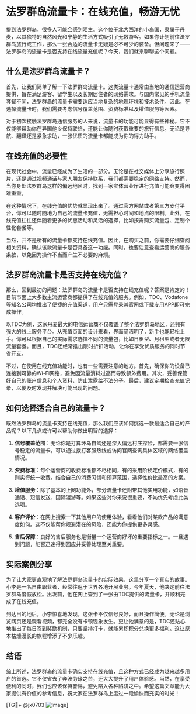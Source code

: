 # 法罗群岛流量卡：在线充值，畅游无忧

提到法罗群岛，很多人可能会感到陌生。这个位于北大西洋的小岛国，隶属于丹麦，以其独特的自然风光和宁静的生活方式吸引了无数游客。如果你计划前往法罗群岛旅行或工作，那么一张合适的流量卡无疑是必不可少的装备。但问题来了——法罗群岛的流量卡是否支持在线流量充值呢？今天，我们就来聊聊这个问题。

## 什么是法罗群岛流量卡？

首先，让我们简单了解一下法罗群岛流量卡。这类流量卡通常由当地的通信运营商提供，旨在满足游客、留学生以及长期居住者的网络需求。与国内常见的手机流量套餐不同，法罗群岛的流量卡需要适应当地复杂的地理环境和技术条件。因此，在选择流量卡时，我们需要考虑信号覆盖范围、资费标准以及增值服务等因素。

对于初次接触法罗群岛通信服务的人来说，流量卡的功能可能显得有些神秘。它不仅能够帮助你在异国他乡保持联络，还能让你随时获取重要的旅行信息。无论是导航、翻译还是紧急求助，一张优质的流量卡都能成为你的得力助手。

## 在线充值的必要性

在现代社会中，流量已经成为了生活的一部分。无论是在社交媒体上分享旅行照片，还是通过视频通话与家人朋友保持联系，我们都需要稳定的网络支持。然而，当你身处法罗群岛这样的偏远地区时，找到一家实体营业厅进行充值可能会变得困难重重。

在这种情况下，在线充值的优势就显现出来了。通过官方网站或者第三方支付平台，你可以随时随地为自己的流量卡充值，无需担心时间和地点的限制。此外，在线充值往往还伴随着更多的优惠活动和灵活的选择，比如按需购买流量包、定制个性化套餐等。

当然，并不是所有的流量卡都支持在线充值。因此，在购买之前，你需要仔细查阅相关资料，确认该款流量卡是否具备这一功能。同时，也要注意查看运营商的服务条款，以免因为操作不当而产生不必要的麻烦。

## 法罗群岛流量卡是否支持在线充值？

那么，回到最初的问题：法罗群岛的流量卡是否支持在线充值呢？答案是肯定的！目前市面上大多数主流运营商都提供了在线充值的服务。例如，TDC、Vodafone等知名公司均推出了便捷的充值渠道，用户只需登录其官网或下载专用APP即可完成操作。

以TDC为例，这家丹麦最大的电信运营商不仅覆盖了整个法罗群岛地区，还拥有强大的线上服务平台。从充值页面的设计来看，界面简洁明了，新手也能轻松上手。你可以根据自己的实际需求选择不同的流量包，比如日租型、月租型或者无限流量套餐。而且，TDC还经常推出限时折扣活动，让你在享受优质服务的同时节省开支。

不过，在使用在线充值功能时，也有一些需要注意的地方。首先，确保你的设备已连接到可靠的Wi-Fi网络，避免因流量消耗过高而导致额外费用。其次，妥善保管好自己的账户信息和个人资料，防止泄露给不法分子。最后，建议定期检查充值记录，以便及时发现并解决可能出现的问题。

## 如何选择适合自己的流量卡？

既然法罗群岛的流量卡支持在线充值，那么我们应该如何挑选一款最适合自己的产品呢？以下几点或许可以帮助你做出明智的选择：

1. **信号覆盖范围**：无论你是打算环岛自驾还是深入偏远村庄探险，都需要一张信号稳定的流量卡。可以通过拨打客服热线或访问官网查询具体区域的网络覆盖情况。

2. **资费标准**：每个运营商的收费标准都不尽相同，有的采用阶梯定价模式，有的则实行统一收费。结合自己的消费习惯和预算范围，选择性价比最高的方案。

3. **增值服务**：除了基本的上网功能外，部分流量卡还附带其他实用功能，如语音通话、短信发送、国际漫游等。如果这些对你来说很重要，不妨优先考虑此类选项。

4. **客户评价**：在网上搜索一下其他用户的使用体验，看看他们对某款产品的满意度如何。这不仅能帮你规避潜在的风险，还能为你提供更多灵感。

5. **售后保障**：良好的售后服务也是衡量一个运营商好坏的重要指标之一。一旦遇到问题，能否迅速得到回应并妥善处理至关重要。

## 实际案例分享

为了让大家更直观地了解法罗群岛流量卡的实际效果，这里分享一个真实的故事。小李是一名自由职业者，经常往返于世界各地开展业务。今年夏天，他决定前往法罗群岛度假放松。出发前，他在网上查到了一张由TDC提供的流量卡，并顺利完成了在线充值。

到达目的地后，小李惊喜地发现，这张卡不仅信号良好，而且操作简便。无论是浏览网页还是观看视频，都完全没有卡顿现象发生。更让他满意的是，TDC还贴心地推出了每日签到奖励机制，只要坚持打卡，就能累积积分兑换更多福利。这让原本枯燥漫长的旅程增添了不少乐趣。

## 结语

综上所述，法罗群岛的流量卡确实支持在线充值，且这种方式已经成为越来越多用户的首选。它不仅省去了奔波劳碌之苦，还大大提升了用户体验感。当然，在享受便利的同时，我们也应该保持警惕，避免陷入各种陷阱之中。希望这篇文章能为大家提供有价值的参考信息，祝大家在法罗群岛上度过一段愉快而充实的时光！

[TG💪+ @jx0703 ![Image](https://github.com/user-attachments/assets/dbca1d08-cadb-493c-b0ec-ad6f7a83f270)]